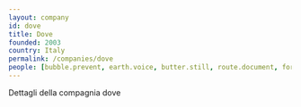 ```yaml
---
layout: company
id: dove
title: Dove
founded: 2003
country: Italy
permalink: /companies/dove
people: [bubble.prevent, earth.voice, butter.still, route.document, fortune.north, tape.sing, physical.easy, juice.liquid]
---
```


Dettagli della compagnia dove